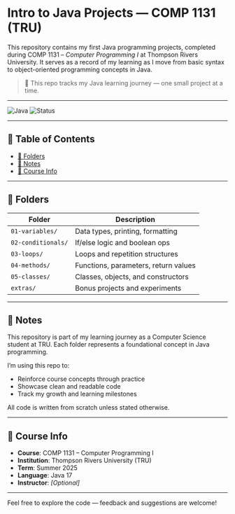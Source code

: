 # Intro to Java Projects — COMP 1131 (TRU)

This repository contains my first Java programming projects, completed during COMP 1131 – *Computer Programming I* at Thompson Rivers University. It serves as a record of my learning as I move from basic syntax to object-oriented programming concepts in Java.

> 🚀 This repo tracks my Java learning journey — one small project at a time.

---

![Java](https://img.shields.io/badge/Language-Java-blue?style=flat-square)
![Status](https://img.shields.io/badge/Progress-Active-brightgreen?style=flat-square)

---

## 📑 Table of Contents

- [📁 Folders](#-folders)
- [📝 Notes](#-notes)
- [📘 Course Info](#-course-info)

---

## 📁 Folders

| Folder             | Description                          |
|--------------------|--------------------------------------|
| `01-variables/`     | Data types, printing, formatting     |
| `02-conditionals/`  | If/else logic and boolean ops        |
| `03-loops/`         | Loops and repetition structures      |
| `04-methods/`       | Functions, parameters, return values |
| `05-classes/`       | Classes, objects, and constructors   |
| `extras/`           | Bonus projects and experiments       |

---

## 📝 Notes

This repository is part of my learning journey as a Computer Science student at TRU. Each folder represents a foundational concept in Java programming.

I’m using this repo to:

- Reinforce course concepts through practice
- Showcase clean and readable code
- Track my growth and learning milestones

All code is written from scratch unless stated otherwise.

---

## 📘 Course Info

- **Course**: COMP 1131 – Computer Programming I  
- **Institution**: Thompson Rivers University (TRU)  
- **Term**: Summer 2025  
- **Language**: Java 17  
- **Instructor**: *[Optional]*

---

Feel free to explore the code — feedback and suggestions are welcome!
